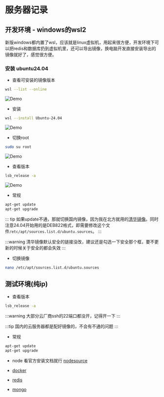 # 服务器记录

## 开发环境 - windows的wsl2

新版windows都内置了wsl，应该就是linux虚拟机，用起来很方便，开发环境下可以把redis和数据库扔到虚拟机里，还可以导出镜像，换电脑开发直接安装导出的镜像就好了，感觉很方便。

### 安装 ubuntu24.04

- 查看可安装的镜像版本
```bash
wsl --list --online
```

![Demo](/images/record/server1.png)

- 安装
```bash
wsl --install Ubuntu-24.04
```

![Demo](/images/record/server2.png)

- 切换root
```bash
sudo su root
```

![Demo](/images/record/server3.png)

- 查看版本
```bash
lsb_release -a
```

![Demo](/images/record/server4.png)

- 常规
```bash
apt-get update
apt-get upgrade
```

::: tip
如果update不通，那就切换国内镜像，因为我在北方就用的[清华镜像](https://mirrors.tuna.tsinghua.edu.cn/help/ubuntu/)。同时注意24.04开始用的是DEB822格式，即需要修改这个文件`/etc/apt/sources.list.d/ubuntu.sources`。
:::

:::warning
清华镜像默认安全的链接没改，建议还是勾选一下安全那个框，要不更新的时候关于安全的都会失效
:::

- 切换镜像
```bash
nano /etc/apt/sources.list.d/ubuntu.sources
```

## 测试环境(纯ip)

- 查看版本
```bash
lsb_release -a
```

:::warning
大部分云厂商ssh的22端口都没开，记得开一下
:::

:::tip
国内的云服务器都是配好镜像的，不会有不通的问题
:::

- 常规
```bash
apt-get update
apt-get upgrade
```

- node
看官方安装文档就行
[nodesource](https://github.com/nodesource/distributions?tab=readme-ov-file#installation-instructions-deb)

- [docker](./docker.md)
- [redis](./redis.md)
- [mongo](./mongo.md)
